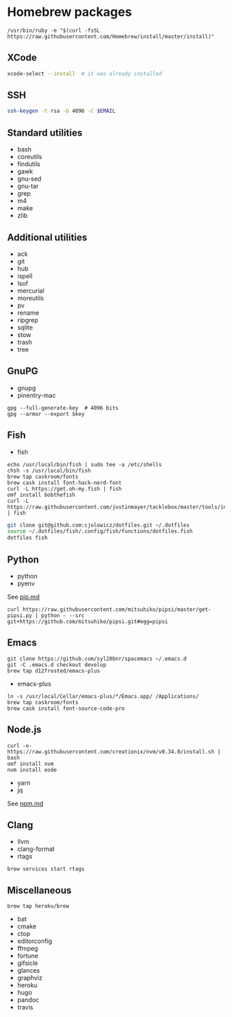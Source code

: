 # Homebrew packages

```
/usr/bin/ruby -e "$(curl -fsSL https://raw.githubusercontent.com/Homebrew/install/master/install)"
```

## XCode

```sh
xcode-select --install  # it was already installed
```

## SSH

```sh
ssh-keygen -t rsa -b 4096 -C $EMAIL
```

## Standard utilities

- bash
- coreutils
- findutils
- gawk
- gnu-sed
- gnu-tar
- grep
- m4
- make
- zlib

## Additional utilities

- ack
- git
- hub
- ispell
- lsof
- mercurial
- moreutils
- pv
- rename
- ripgrep
- sqlite
- stow
- trash
- tree

## GnuPG

- gnupg
- pinentry-mac

```
gpg --full-generate-key  # 4096 bits
gpg --armor --export $key
```

## Fish

- fish

```
echo /usr/local/bin/fish | sudo tee -a /etc/shells
chsh -s /usr/local/bin/fish
brew tap caskroom/fonts
brew cask install font-hack-nerd-font
curl -L https://get.oh-my.fish | fish
omf install bobthefish
curl -L https://raw.githubusercontent.com/justinmayer/tacklebox/master/tools/install.fish | fish
```

```sh
git clone git@github.com:cjolowicz/dotfiles.git ~/.dotfiles
source ~/.dotfiles/fish/.config/fish/functions/dotfiles.fish
dotfiles fish
```

## Python

- python
- pyenv

See [pip.md](pip.md)

```
curl https://raw.githubusercontent.com/mitsuhiko/pipsi/master/get-pipsi.py | python - --src git+https://github.com/mitsuhiko/pipsi.git#egg=pipsi
```

## Emacs

```
git clone https://github.com/syl20bnr/spacemacs ~/.emacs.d
git -C .emacs.d checkout develop
brew tap d12frosted/emacs-plus
```

- emacs-plus

```
ln -s /usr/local/Cellar/emacs-plus/*/Emacs.app/ /Applications/
brew tap caskroom/fonts
brew cask install font-source-code-pro
```

## Node.js

```
curl -o- https://raw.githubusercontent.com/creationix/nvm/v0.34.0/install.sh | bash
omf install nvm
nvm install eode
```

- yarn
- jq

See [npm.md](npm.md)

## Clang

- llvm
- clang-format
- rtags

```
brew services start rtags
```

## Miscellaneous

```
brew tap heroku/brew
```

- bat
- cmake
- ctop
- editorconfig
- ffmpeg
- fortune
- gifsicle
- glances
- graphviz
- heroku
- hugo
- pandoc
- travis
